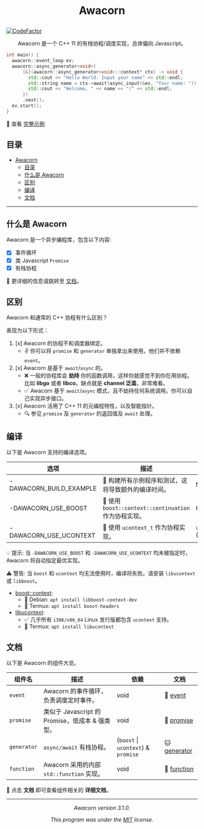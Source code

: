 # <p align="center">Awacorn</p>

[![CodeFactor](https://www.codefactor.io/repository/github/furryr/awacorn/badge)](https://www.codefactor.io/repository/github/furryr/awacorn)

<p align="center">Awacorn 是一个 C++ 11 的有栈协程/调度实现，总体偏向 Javascript。</p>

```cpp
int main() {
  awacorn::event_loop ev;
  awacorn::async_generator<void>(
      [&](awacorn::async_generator<void>::context* ctx) -> void {
        std::cout << "Hello World. Input your name" << std::endl;
        std::string name = ctx->await(async_input(&ev, "Your name: "));
        std::cout << "Welcome, " << name << "!" << std::endl;
      })
      .next();
  ev.start();
}
```

:eyes: 查看 [完整示例](./example/hello-world.cpp)

## 目录

- [Awacorn](#awacorn)
  - [目录](#目录)
  - [什么是 Awacorn](#什么是-awacorn)
  - [区别](#区别)
  - [编译](#编译)
  - [文档](#文档)

---

## 什么是 Awacorn

Awacorn 是一个异步编程库，包含以下内容:

- [x] 事件循环
- [x] 类 Javascript `Promise`
- [x] 有栈协程

:memo: 更详细的信息请跳转至 [文档](#文档)。

## 区别

Awacorn 和通常的 C++ 协程有什么区别？

表现为以下形式：

1. [x] Awacorn 的协程不和调度器绑定。
   - :v: 你可以将 `promise` 和 `generator` 单独拿出来使用，他们并不依赖 `event`。
2. [x] Awacorn 是基于 `await`/`async` 的。
   - :x: 一般的协程库会 **劫持** 你的函数调用，这样你就感觉不到你在用协程。比如 **libgo** 或者 **libco**。缺点就是 **channel 泛滥**，非常难看。
   - :white_check_mark: Awacorn 基于 `await`/`async` 模式，且不劫持任何系统调用。你可以自己实现异步接口。
3. [x] Awacorn 活用了 C++ 11 的元编程特性，以及智能指针。
   - :mag: 参见 `promise` 及 `generator` 的返回值及 `await` 处理。

## 编译

以下是 Awacorn 支持的编译选项。

| 选项                    | 描述                                                              | 要求                       |
| ----------------------- | ----------------------------------------------------------------- | -------------------------- |
| -DAWACORN_BUILD_EXAMPLE | :green_heart: 构建所有示例程序和测试，这将导致额外的编译时间。          | N/A                        |
| -DAWACORN_USE_BOOST     | :construction: 使用 `boost::context::continuation` 作为协程实现。 | `boost_context`            |
| -DAWACORN_USE_UCONTEXT  | :construction: 使用 `ucontext_t` 作为协程实现。                   | `ucontext.h` (libucontext) |

:bulb: 提示: 当 `-DAWACORN_USE_BOOST` 和 `-DAWACORN_USE_UCONTEXT` 均未被指定时，Awacorn 将自动指定最优实现。

:warning: 警告: 当 `boost` 和 `ucontext` 均无法使用时，编译将失败。请安装 `libucontext` 或 `libboost`。

- [boost::context](https://github.com/boostorg/context):
  - :penguin: Debian: `apt install libboost-context-dev`
  - :iphone: Termux: `apt install boost-headers`
- [libucontext](https://github.com/kaniini/libucontext):
  - :white_check_mark: 几乎所有 `i386/x86_64` Linux 发行版都包含 `ucontext` 支持。
  - :iphone: Termux: `apt install libucontext`

## 文档

以下是 Awacorn 的组件大览。

| 组件名      | 描述                                            | 依赖                                | 文档                                |
| ----------- | ----------------------------------------------- | ----------------------------------- | ----------------------------------- |
| `event`     | Awacorn 的事件循环，负责调度定时事件。          | void                                | :tiger: [event](doc/event.md)       |
| `promise`   | 类似于 Javascript 的 Promise，低成本 & 强类型。 | void                                | :wolf: [promise](doc/promise.md)    |
| `generator` | `async/await` 有栈协程。                        | (`boost` \| `ucontext`) & `promise` | :cat: [generator](doc/generator.md) |
| `function`  | Awacorn 采用的内部 `std::function` 实现。       | void                                | :bear: [function](doc/function.md)  |

:beginner: 点击 **文档** 即可查看组件相关的 **详细文档**。

---

_<p align="center"> Awacorn version 3.1.0. </p>_
_<p align="center"> This program was under the [MIT](./LICENSE) license. </p>_